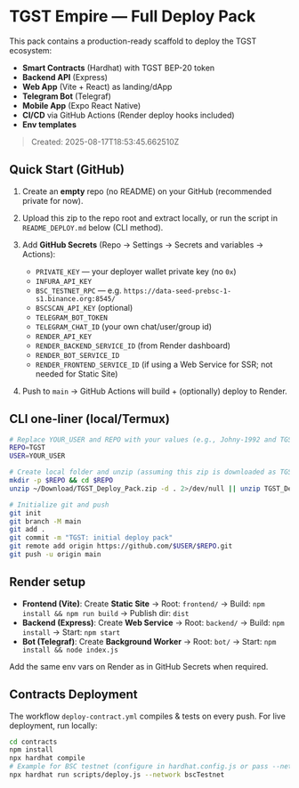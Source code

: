 
# TGST Empire — Full Deploy Pack

This pack contains a production-ready scaffold to deploy the TGST ecosystem:
- **Smart Contracts** (Hardhat) with TGST BEP-20 token
- **Backend API** (Express)
- **Web App** (Vite + React) as landing/dApp
- **Telegram Bot** (Telegraf)
- **Mobile App** (Expo React Native)
- **CI/CD** via GitHub Actions (Render deploy hooks included)
- **Env templates**

> Created: 2025-08-17T18:53:45.662510Z

## Quick Start (GitHub)

1. Create an **empty** repo (no README) on your GitHub (recommended private for now).
2. Upload this zip to the repo root and extract locally, or run the script in `README_DEPLOY.md` below (CLI method).
3. Add **GitHub Secrets** (Repo → Settings → Secrets and variables → Actions):
   - `PRIVATE_KEY` — your deployer wallet private key (no `0x`)
   - `INFURA_API_KEY`
   - `BSC_TESTNET_RPC` — e.g. `https://data-seed-prebsc-1-s1.binance.org:8545/`
   - `BSCSCAN_API_KEY` (optional)
   - `TELEGRAM_BOT_TOKEN`
   - `TELEGRAM_CHAT_ID` (your own chat/user/group id)
   - `RENDER_API_KEY`
   - `RENDER_BACKEND_SERVICE_ID` (from Render dashboard)
   - `RENDER_BOT_SERVICE_ID`
   - `RENDER_FRONTEND_SERVICE_ID` (if using a Web Service for SSR; not needed for Static Site)

4. Push to `main` → GitHub Actions will build + (optionally) deploy to Render.

## CLI one-liner (local/Termux)

```bash
# Replace YOUR_USER and REPO with your values (e.g., Johny-1992 and TGST)
REPO=TGST
USER=YOUR_USER

# Create local folder and unzip (assuming this zip is downloaded as TGST_Deploy_Pack.zip)
mkdir -p $REPO && cd $REPO
unzip ~/Download/TGST_Deploy_Pack.zip -d . 2>/dev/null || unzip TGST_Deploy_Pack.zip -d .

# Initialize git and push
git init
git branch -M main
git add .
git commit -m "TGST: initial deploy pack"
git remote add origin https://github.com/$USER/$REPO.git
git push -u origin main
```

## Render setup

- **Frontend (Vite)**: Create **Static Site** → Root: `frontend/` → Build: `npm install && npm run build` → Publish dir: `dist`
- **Backend (Express)**: Create **Web Service** → Root: `backend/` → Build: `npm install` → Start: `npm start`
- **Bot (Telegraf)**: Create **Background Worker** → Root: `bot/` → Start: `npm install && node index.js`

Add the same env vars on Render as in GitHub Secrets when required.

## Contracts Deployment

The workflow `deploy-contract.yml` compiles & tests on every push. For live deployment, run locally:
```bash
cd contracts
npm install
npx hardhat compile
# Example for BSC testnet (configure in hardhat.config.js or pass --network)
npx hardhat run scripts/deploy.js --network bscTestnet
```
